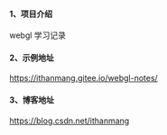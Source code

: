 #### 1、项目介绍
webgl 学习记录

#### 2、示例地址
https://ithanmang.gitee.io/webgl-notes/

#### 3、博客地址
https://blog.csdn.net/ithanmang



